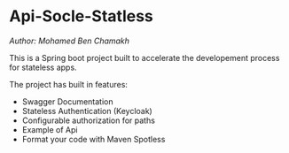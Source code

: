 # Api-Socle-Statless
_Author: Mohamed Ben Chamakh_

This is a Spring boot project built to accelerate the developement process for stateless apps.

The project has built in features:
 - Swagger Documentation
 - Stateless Authentication (Keycloak)
 - Configurable authorization for paths
 - Example of Api
 - Format your code with Maven Spotless

